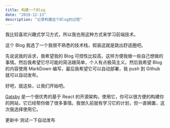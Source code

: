 ```yaml
---
title: 构建一个Blog
date: "2019-12-13"
description: "记录构建这个Blog的过程"
---
```


我比较喜欢兴趣式学习方式，所以我也用这种方式来学习前端技术。

这个 Blog 我选了一个我很不熟悉的技术栈，假装这就是跳出舒适圈吧。

先说说我的诉求，我希望我的 Blog 可控性比较高，这样方便我做一些自己想做的事情。然后我希望它尽可能的简洁跟简单，个人有点极简主义。然后我希望 Blog 的内容使用 MarkDown 编写，最后我希望它可以自动部署，我 push 到 Github 就可以自动发布。

好吧，就这些，让我们开始吧。

[Gatsby](https://github.com/gatsbyjs/gatsby) 是一个很优秀的基于 React 的开源架构，使用它，你可以很方便的构建你的网站，它已经帮你做了很多事情。我很久前就有学习它的计划，但一直搁置，这次我选择使用它。

更新中 测试一下自动发布

<!-- ![001](./001.jpg) -->
